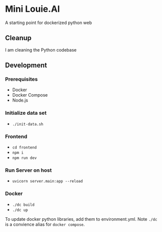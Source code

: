 # Mini Louie.AI

A starting point for dockerized python web


## Cleanup

I am cleaning the Python codebase



## Development

### Prerequisites
 - Docker
 - Docker Compose
 - Node.js


### Initialize data set

 - `./init-data.sh`

### Frontend

 - `cd frontend`
 - `npm i`
 - `npm run dev`

### Run Server on host

 - `uvicorn server.main:app --reload`

### Docker

 - `./dc build`
 - `./dc up`

To update docker python libraries, add them to environment.yml. Note `./dc` is a convience alias for `docker compose`.